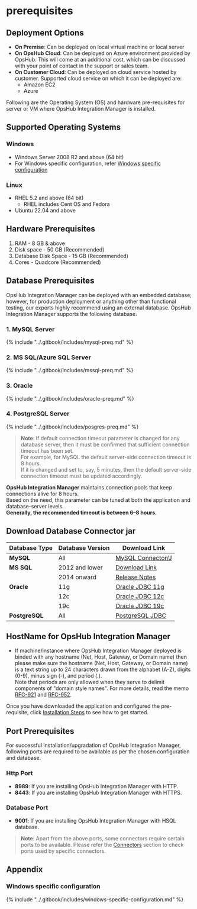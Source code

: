 # prerequisites

## Deployment Options

* **On Premise**: Can be deployed on local virtual machine or local server
* **On OpsHub Cloud**: Can be deployed on Azure environment provided by OpsHub. This will come at an additional cost, which can be discussed with your point of contact in the support or sales team.
* **On Customer Cloud**: Can be deployed on cloud service hosted by customer. Supported cloud service on which it can be deployed are:
  * Amazon EC2
  * Azure

Following are the Operating System (OS) and hardware pre-requisites for server or VM where OpsHub Integration Manager is installed.

## Supported Operating Systems

### Windows

* Windows Server 2008 R2 and above (64 bit)
* For Windows specific configuration, refer [Windows specific configuration](prerequisites.md#windows-specific-configuration)

### Linux

* RHEL 5.2 and above (64 bit)
  * RHEL includes Cent OS and Fedora
* Ubuntu 22.04 and above

## Hardware Prerequisites

1. RAM - 8 GB & above
2. Disk space - 50 GB (Recommended)
3. Database Disk Space - 15 GB (Recommended)
4. Cores - Quadcore (Recommended)

## Database Prerequisites

OpsHub Integration Manager can be deployed with an embedded database; however, for production deployment or anything other than functional testing, our experts highly recommend using an external database. OpsHub Integration Manager supports the following database.

### 1. MySQL Server

{% include "../.gitbook/includes/mysql-preq.md" %}

### 2. MS SQL/Azure SQL Server

{% include "../.gitbook/includes/mssql-preq.md" %}

### 3. Oracle

{% include "../.gitbook/includes/oracle-preq.md" %}

### 4. PostgreSQL Server

{% include "../.gitbook/includes/posgres-preq.md" %}

> **Note**: If default connection timeout parameter is changed for any database server, then it must be confirmed that sufficient connection timeout has been set.\
> For example, for MySQL the default server-side connection timeout is 8 hours.\
> If it is changed and set to, say, 5 minutes, then the default server-side connection timeout must be updated accordingly.

**OpsHub Integration Manager** maintains connection pools that keep connections alive for 8 hours.\
Based on the need, this parameter can be tuned at both the application and database-server levels.\
**Generally, the recommended timeout is between 6–8 hours.**

## Download Database Connector jar

| Database Type  | Database Version | Download Link                                                                                                               |
| -------------- | ---------------- | --------------------------------------------------------------------------------------------------------------------------- |
| **MySQL**      | All              | [MySQL Connector/J](https://dev.mysql.com/downloads/connector/j)                                                            |
| **MS SQL**     | 2012 and lower   | [Download Link](https://www.microsoft.com/en-in/download/details.aspx?id=11774)                                             |
|                | 2014 onward      | [Release Notes](https://learn.microsoft.com/en-us/sql/connect/jdbc/release-notes-for-the-jdbc-driver?view=sql-server-ver16) |
| **Oracle**     | 11g              | [Oracle JDBC 11g](https://www.oracle.com/jp/technical-resources/articles/features/jdbc/jdbc.html)                           |
|                | 12c              | [Oracle JDBC 12c](https://www.oracle.com/technetwork/database/features/jdbc/jdbc-drivers-12c-download-1958347.html)         |
|                | 19c              | [Oracle JDBC 19c](https://www.oracle.com/database/technologies/appdev/jdbc-ucp-19c-downloads.html)                          |
| **PostgreSQL** | All              | [PostgreSQL JDBC](https://jdbc.postgresql.org/download/)                                                                    |

## HostName for OpsHub Integration Manager

* If machine/instance where OpsHub Integration Manager deployed is binded with any hostname (Net, Host, Gateway, or Domain name) then please make sure the hostname (Net, Host, Gateway, or Domain name) is a text string up to 24 characters drawn from the alphabet (A-Z), digits (0-9), minus sign (-), and period (.).\
  Note that periods are only allowed when they serve to delimit components of "domain style names". For more details, read the memo [RFC-921](https://tools.ietf.org/html/rfc921) and [RFC-952](https://tools.ietf.org/html/rfc952).

Once you have downloaded the application and configured the pre-requisite, click [Installation Steps](installation.md) to see how to get started.

## Port Prerequisites

For successful installation/upgradation of OpsHub Integration Manager, following ports are required to be available as per the chosen configuration and database.

### Http Port

* **8989**: If you are installing OpsHub Integration Manager with HTTP.
* **8443**: If you are installing OpsHub Integration Manager with HTTPS.

### Database Port

* **9001**: If you are installing OpsHub Integration Manager with HSQL database.

> **Note**: Apart from the above ports, some connectors require certain ports to be available. Please refer the [Connectors](../connectors/connectors.md) section to check ports used by specific connectors.

## Appendix

### Windows specific configuration

{% include "../.gitbook/includes/windows-specific-configuration.md" %}
